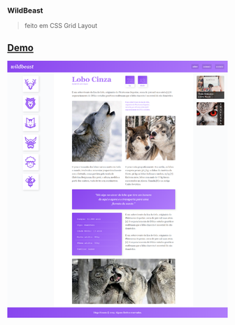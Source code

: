 ### WildBeast 
> feito em CSS Grid Layout


[Demo](https://wildbeast.netlify.com/#)
---
  ![alt text](https://github.com/nonatodiego/WildBeast/blob/master/screencapture-wildbeast-netlify-2019-07-18-19_14_49.png "Logo Title Text 1")
 
